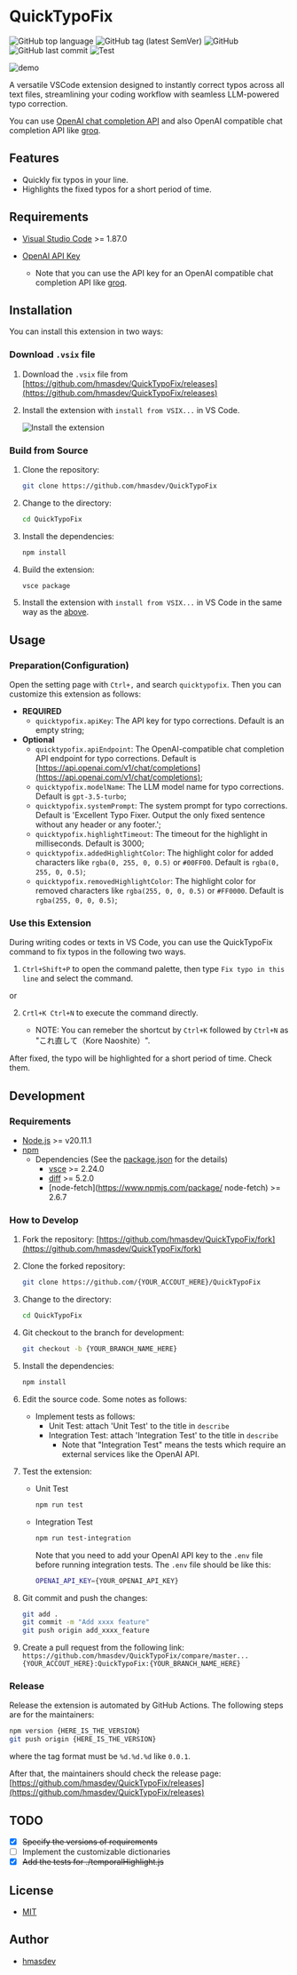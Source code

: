 # QuickTypoFix

![GitHub top language](https://img.shields.io/github/languages/top/hmasdev/QuickTypoFix)
![GitHub tag (latest SemVer)](https://img.shields.io/github/v/tag/hmasdev/QuickTypoFix?sort=semver)
![GitHub](https://img.shields.io/github/license/hmasdev/QuickTypoFix)
![GitHub last commit](https://img.shields.io/github/last-commit/hmasdev/QuickTypoFix)
![Test](https://github.com/hmasdev/QuickTypoFix/actions/workflows/unit-test.yml/badge.svg)

![demo](https://github.com/hmasdev/QuickTypoFix/blob/main/images/demo.gif)

A versatile VSCode extension designed to instantly correct typos across all text files,
streamlining your coding workflow with seamless LLM-powered typo correction.

You can use [OpenAI chat completion API](https://platform.openai.com/docs/guides/text-generation/chat-completions-api) and also OpenAI compatible chat completion API like [groq](https://wow.groq.com/).

## Features

- Quickly fix typos in your line.
- Highlights the fixed typos for a short period of time.

## Requirements

- [Visual Studio Code](https://code.visualstudio.com/) >= 1.87.0
- [OpenAI API Key](https://platform.openai.com/api-keys)

  - Note that you can use the API key for an OpenAI compatible chat completion API like [groq](https://wow.groq.com/).

## Installation

You can install this extension in two ways:

### Download `.vsix` file

1. Download the `.vsix` file from [https://github.com/hmasdev/QuickTypoFix/releases](https://github.com/hmasdev/QuickTypoFix/releases)

2. Install the extension with `install from VSIX...` in VS Code.

    ![Install the extension](https://github.com/hmasdev/QuickTypoFix/blob/main/images/install-extension.png)

### Build from Source

1. Clone the repository:

    ```sh
    git clone https://github.com/hmasdev/QuickTypoFix
    ```

2. Change to the directory:

    ```sh
    cd QuickTypoFix
    ```

3. Install the dependencies:

    ```sh
    npm install
    ```

4. Build the extension:

    ```sh
    vsce package
    ```

5. Install the extension with `install from VSIX...` in VS Code in the same way as the [above](#download-vsix-file).

## Usage

### Preparation(Configuration)

Open the setting page with `Ctrl+,` and search `quicktypofix`.
Then you can customize this extension as follows:

- **REQUIRED**
  - `quicktypofix.apiKey`: The API key for typo corrections. Default is an empty string;
- **Optional**
  - `quicktypofix.apiEndpoint`: The OpenAI-compatible chat completion API endpoint for typo corrections. Default is [https://api.openai.com/v1/chat/completions](https://api.openai.com/v1/chat/completions);
  - `quicktypofix.modelName`: The LLM model name for typo corrections. Default is `gpt-3.5-turbo`;
  - `quicktypofix.systemPrompt`: The system prompt for typo corrections. Default is 'Excellent Typo Fixer. Output the only fixed sentence without any header or any footer.';
  - `quicktypofix.highlightTimeout`: The timeout for the highlight in milliseconds. Default is 3000;
  - `quicktypofix.addedHighlightColor`: The highlight color for added characters like `rgba(0, 255, 0, 0.5)` or `#00FF00`. Default is `rgba(0, 255, 0, 0.5)`;
  - `quicktypofix.removedHighlightColor`: The highlight color for removed characters like `rgba(255, 0, 0, 0.5)` or `#FF0000`. Default is `rgba(255, 0, 0, 0.5)`;

### Use this Extension

During writing codes or texts in VS Code, you can use the QuickTypoFix command to fix typos in the following two ways.

1. `Ctrl+Shift+P` to open the command palette, then type `Fix typo in this line` and select the command.

or

2. `Crtl+K Ctrl+N` to execute the command directly.

   - NOTE: You can remeber the shortcut by `Ctrl+K` followed by `Ctrl+N` as "これ直して（Kore Naoshite）".

After fixed, the typo will be highlighted for a short period of time. Check them.

## Development

### Requirements

- [Node.js](https://nodejs.org/) >= v20.11.1
- [npm](https://www.npmjs.com/get-npm)
  - Dependencies (See the [package.json](./package.json) for the details)
    - [vsce](https://code.visualstudio.com/api/working-with-extensions/publishing-extension) >= 2.24.0
    - [diff](https://www.npmjs.com/package/diff) >= 5.2.0
    - [node-fetch](https://www.npmjs.com/package/ node-fetch) >= 2.6.7

### How to Develop

1. Fork the repository: [https://github.com/hmasdev/QuickTypoFix/fork](https://github.com/hmasdev/QuickTypoFix/fork)

2. Clone the forked repository:

    ```sh
    git clone https://github.com/{YOUR_ACCOUT_HERE}/QuickTypoFix
    ```

3. Change to the directory:

    ```sh
    cd QuickTypoFix
    ```

4. Git checkout to the branch for development:

    ```sh
    git checkout -b {YOUR_BRANCH_NAME_HERE}
    ```

5. Install the dependencies:

    ```sh
    npm install
    ```

6. Edit the source code. Some notes as follows:

   - Implement tests as follows:
     - Unit Test: attach 'Unit Test' to the title in `describe`
     - Integration Test: attach 'Integration Test' to the title in `describe`
       - Note that "Integration Test" means the tests which require an external services like the OpenAI API.

7. Test the extension:

   - Unit Test

     ```sh
     npm run test
     ```

   - Integration Test

     ```sh
     npm run test-integration
     ```

     Note that you need to add your OpenAI API key to the `.env` file before running integration tests. The `.env` file should be like this:

     ```sh
     OPENAI_API_KEY={YOUR_OPENAI_API_KEY}
     ```

8. Git commit and push the changes:

    ```sh
    git add .
    git commit -m "Add xxxx feature"
    git push origin add_xxxx_feature
    ```

9. Create a pull request from the following link: `https://github.com/hmasdev/QuickTypoFix/compare/master...{YOUR_ACCOUT_HERE}:QuickTypoFix:{YOUR_BRANCH_NAME_HERE}`

### Release

Release the extension is automated by GitHub Actions. The following steps are for the maintainers:

```sh
npm version {HERE_IS_THE_VERSION}
git push origin {HERE_IS_THE_VERSION}
```

where the tag format must be `%d.%d.%d` like `0.0.1`.

After that, the maintainers should check the release page: [https://github.com/hmasdev/QuickTypoFix/releases](https://github.com/hmasdev/QuickTypoFix/releases)

## TODO

- [x] ~~Specify the versions of requirements~~
- [ ] Implement the customizable dictionaries
- [x] ~~Add the tests for ./temporalHighlight.js~~

## License

- [MIT](https://github.com/hmasdev/QuickTypoFix/blob/main/LICENSE)

## Author

- [hmasdev](https://github.com/hmasdev)
